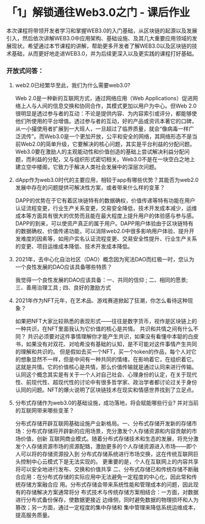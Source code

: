 # 「1」解锁通往Web3.0之门 - 课后作业

本次课程将带领开发者学习和掌握WEB3.0的入门基础，从区块链的起源以及发展引入，然后依次讲解WEB3.0中应用架构、基础设施、及其几大重要应用领域的发展现状。希望通过本节课程的讲解，帮助更多开发者了解WEB3.0以及区块链的技术基础，从而更好地走进WEB3.0，并为后续更深入以及更实践的课程打好基础。
### 开放式问答：
1. web2.0已经繁华至此，我们为什么需要web3.0?

   Web 2.0是一种新的互联网方式，通过网络应用（Web Applications）促进网络上人与人间的信息交换和协同合作，其模式更加以用户为中心。但Web 2.0很明显是透过参与者的互动：不论是提供内容、为内容索引或评分，都能够使他们所使用的平台增值。透过参与者的互动，好的产品或资讯本著它的口碑，从一小撮使用者扩展到一大班人，一旦超过了临界质量，就会“像病毒一样广泛流传”。而Web3.0是一个更加开放，公平和安全的网络，其网络形态不是当前Web2.0的简单升级，它要解决的核心问题，其实是平台利益的分配问题。Web3.0要在激励人的主观能动性和价值创造的基础上尝试解决利益分配问题，而利益的分配，又与组织形式密切相关。Web3.0不是在一块空白之地上建立空中楼阁，它致力于解决人类社会发展中的深层次问题。

2. dApp作为web3.0时代的主要应用，相较于app有哪些优势？其能否为web2.0发展中存在的问题提供可解决性方案，或者带来什么样的变革？

   DAPP的优势在于它有着区块链特有的数据确权，价值传递等特有功能在用户认证流程变更，行业生产关系变更，交易安全降低，技术开发成本减少，运维成本等方面具有很大的优势而且能在最大程度上提升用户的体验感与参与感。DAPP的到来，可以使资产真正的属于用户。DAPP用户体验由于区块链特有的数据确权、价值传递功能，可以消除web2.0中很多影响用户体验、提升开发难度的因素等，如用户实名认证流程变更、交易安全性提升、行业生产关系的变更、项目运维成本降低、技术开发成本降低。

3. 2021年，去中心化自治社区（DAO）概念因为宪法DAO而红极一时，您认为一个良性发展的DAO应该具备哪些特质？

   我觉得一个良性发展的DAO应该具备：一、共同的信仰 ; 二、相同的愿景;  三、善用治理工具 ; 四、良好的激励方式

4. 2021年作为NFT元年，在艺术品、游戏赛道掀起了狂潮，你怎么看待这种现象？

   如果把NFT大家比较熟悉的表现形式——往往是数字货币，视作是区块链上的一种共识，在NFT里面我认为它价值的核心是共情。 共识和共情之间有什么不同？ 共识必须要对这件事情理解你才能产生共识，如果没有看懂中本聪的白皮书，如果没有对双花、对哈希没有基础的认知，是不可能对这件事情产生共同的理解和共识的。 但是假如去买一个NFT，买一个token的作品，每个人对它的想象显然不一样，但是中间有一种共同的情绪，在影响着它，在组织着它。 这就是共情。它的价值核心是共情，那么价值传输就是通过认同来进行传输。 认同这个概念其实是有关于一个人对自己社会、心理身份的认定，在关于现代性、前现代性、超现代性的讨论中有很多哲学家、政治学者都讨论过关于身份认同的问题。NFT的爆火说明了区块链技术在现实和情感世界找到了立足点。


5. 分布式存储作为web3.0的基础设施，成功落地，将会赋能哪些行业? 并对当前的互联网带来哪些变革？

   分布式存储开辟互联网基础设施产业新格局。一、分布式存储开发新的存储市场：分布式存储将开辟新的应用场景，充分激发个人存储资源和内容贡献的市场价值，创新 互联网商业模式。随着分布式存储技术和生态的发展，将充分激发个人存储资源市场的资源配臵，激励更多的个人存储资源进入市场——即个人可以将的存储资源投入到 分布式存储系统进行市场交换，这在传统互联网巨头控制中心云模式下是无法实现的。 更重要的是，个人在互联网上的内容共享将可以安全地进行发布、交换和价值共享 二、分布式存储已和传统存储不断融合应用：在分布式存储的实际应用中无法避免一定程度的中心化，因此常和传统存储方案融合应 用。分布式存储会带来系统性能和管理成本的问题，因此现有的存储解决方案通常将分 布式技术与传统存储方案相结合：一方面，对数据进行分布式备份保存，使数据更接近 边缘侧，同时避免数据的物理损坏和人为篡改；另一方面，通过一定程度的集中存储和 集中管理来降低系统运维成本，提高服务质量。
